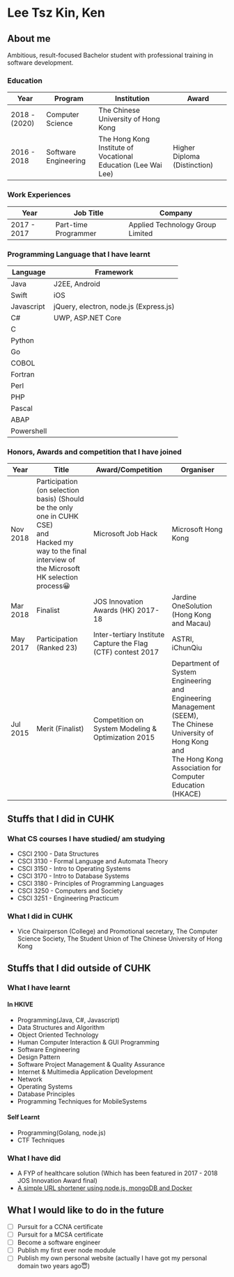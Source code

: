 # Lee Tsz Kin, Ken

## About me

Ambitious, result-focused Bachelor student with professional training in software development.

### Education

|Year|Program | Institution| Award |
|---|---|---|---|
|2018 - (2020)| Computer Science| The Chinese University of Hong Kong| |
|2016 - 2018 | Software Engineering | The Hong Kong Institute of Vocational Education (Lee Wai Lee) | Higher Diploma (Distinction) |

### Work Experiences
|Year|Job Title|Company|
|---|---|---|
|2017 - 2017|Part-time Programmer|Applied Technology Group Limited|

### Programming Language that I have learnt

|Language|Framework|
|---|---|
|Java|J2EE, Android|
|Swift|iOS|
|Javascript| jQuery, electron, node.js (Express.js)|
|C#| UWP, ASP.NET Core|
|C| &nbsp;|
|Python|&nbsp; |
|Go| &nbsp;|
|COBOL| &nbsp;|
|Fortran| &nbsp;|
|Perl| &nbsp;|
|PHP| &nbsp; |
|Pascal| &nbsp; |
|ABAP| &nbsp; |
|Powershell| &nbsp; |


### Honors, Awards and competition that I have joined

|Year|Title| Award/Competition| Organiser|
|---|---|---|---|
|Nov 2018|Participation (on selection basis) (Should be the only one in CUHK CSE)<br/> and <br/>Hacked my way to the final interview of the Microsoft HK selection process😀|Microsoft Job Hack| Microsoft Hong Kong|
|Mar 2018|Finalist| JOS Innovation Awards (HK) 2017-18| Jardine OneSolution (Hong Kong and Macau)|
|May 2017| Participation<br /> (Ranked 23)|Inter-tertiary Institute Capture the Flag (CTF) contest 2017| ASTRI, iChunQiu|
|Jul 2015|Merit (Finalist)|Competition on System Modeling & Optimization 2015|Department of System Engineering and Engineering Management (SEEM),<br/>The Chinese University of Hong Kong <br/>and<br/>The Hong Kong Association for Computer Education (HKACE)|

## Stuffs that I did in CUHK
### What CS courses I have studied/ am studying

- CSCI 2100 - Data Structures
- CSCI 3130 - Formal Language and Automata Theory
- CSCI 3150 - Intro to Operating Systems
- CSCI 3170 - Intro to Database Systems
- CSCI 3180 - Principles of Programming Languages
- CSCI 3250 - Computers and Society
- CSCI 3251 - Engineering Practicum

### What I did in CUHK

- Vice Chairperson (College) and Promotional secretary, The Computer Science Society, The Student Union of The Chinese University of Hong Kong

## Stuffs that I did outside of CUHK
### What I have learnt
#### In HKIVE
 - Programming(Java, C#, Javascript)
 - Data Structures and Algorithm
 - Object Oriented Technology
 - Human Computer Interaction & GUI Programming
 - Software Engineering
 - Design Pattern
 - Software Project Management & Quality Assurance
 - Internet & Multimedia Application Development
 - Network
 - Operating Systems
 - Database Principles
 - Programming Techniques for MobileSystems

#### Self Learnt

 - Programming(Golang, node.js)
 - CTF Techniques

### What I have did

  - A FYP of healthcare solution (Which has been featured in 2017 - 2018 JOS Innovation Award final)
  - [A simple URL shortener using node.js, mongoDB and Docker](https://github.com/mynameiskenlee/simple-url-shortener)

## What I would like to do in the future
 - [ ] Pursuit for a CCNA certificate
 - [ ] Pursuit for a MCSA certificate
 - [ ] Become a software engineer
 - [ ] Publish my first ever node module
 - [ ] Publish my own personal website (actually I have got my personal domain two years ago😇)
